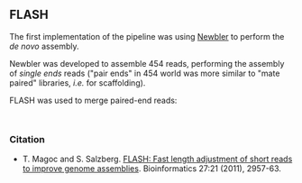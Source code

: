 ## FLASH 

The first implementation of the pipeline was using [Newbler](newbler.md) to perform the _de novo_ assembly. 

Newbler was developed to assemble 454 reads, performing the assembly of _single ends_ reads ("pair ends" in 454 world was more similar to "mate paired" libraries, _i.e._ for scaffolding).

FLASH was used to merge paired-end reads:

```text


```

### Citation
-  T. Magoc and S. Salzberg. [FLASH: Fast length adjustment of short reads to improve genome assemblies](https://ccb.jhu.edu/software/FLASH/FLASH-reprint.pdf). Bioinformatics 27:21 (2011), 2957-63.
